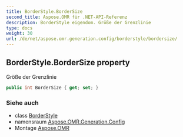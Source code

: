 ```yaml
---
title: BorderStyle.BorderSize
second_title: Aspose.OMR für .NET-API-Referenz
description: BorderStyle eigendom. Größe der Grenzlinie
type: docs
weight: 30
url: /de/net/aspose.omr.generation.config/borderstyle/bordersize/
---
```

## BorderStyle.BorderSize property

Größe der Grenzlinie

```csharp
public int BorderSize { get; set; }
```

### Siehe auch

* class [BorderStyle](../)
* namensraum [Aspose.OMR.Generation.Config](../../borderstyle/)
* Montage [Aspose.OMR](../../../)


